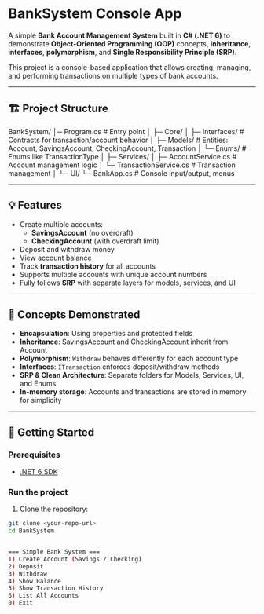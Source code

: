 ﻿# BankSystem Console App

A simple **Bank Account Management System** built in **C# (.NET 6)** to demonstrate **Object-Oriented Programming (OOP)** concepts, **inheritance**, **interfaces**, **polymorphism**, and **Single Responsibility Principle (SRP)**.

This project is a console-based application that allows creating, managing, and performing transactions on multiple types of bank accounts.

---

## 🏗 Project Structure

BankSystem/
│─ Program.cs # Entry point
│
├─ Core/
│ ├─ Interfaces/ # Contracts for transaction/account behavior
│ ├─ Models/ # Entities: Account, SavingsAccount, CheckingAccount, Transaction
│ └─ Enums/ # Enums like TransactionType
│
├─ Services/
│ ├─ AccountService.cs # Account management logic
│ └─ TransactionService.cs # Transaction management
│
└─ UI/
└─ BankApp.cs # Console input/output, menus


---

## 💡 Features

- Create multiple accounts:
  - **SavingsAccount** (no overdraft)
  - **CheckingAccount** (with overdraft limit)
- Deposit and withdraw money
- View account balance
- Track **transaction history** for all accounts
- Supports multiple accounts with unique account numbers
- Fully follows **SRP** with separate layers for models, services, and UI

---

## 🧱 Concepts Demonstrated

- **Encapsulation**: Using properties and protected fields  
- **Inheritance**: SavingsAccount and CheckingAccount inherit from Account  
- **Polymorphism**: `Withdraw` behaves differently for each account type  
- **Interfaces**: `ITransaction` enforces deposit/withdraw methods  
- **SRP & Clean Architecture**: Separate folders for Models, Services, UI, and Enums  
- **In-memory storage**: Accounts and transactions are stored in memory for simplicity

---

## 🚀 Getting Started

### Prerequisites

- [.NET 6 SDK](https://dotnet.microsoft.com/en-us/download/dotnet/6.0)

### Run the project

1. Clone the repository:

```bash
git clone <your-repo-url>
cd BankSystem


=== Simple Bank System ===
1) Create Account (Savings / Checking)
2) Deposit
3) Withdraw
4) Show Balance
5) Show Transaction History
6) List All Accounts
0) Exit
